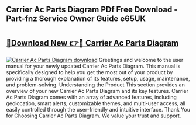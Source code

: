 ## Carrier Ac Parts Diagram PDf Free Download - Part-fnz Service Owner Guide e65UK

# <h2><a href="http://dfjm4o.blite.top/?on=Carrier+Ac+Parts+Diagram">🔗Download New 👉🔴 Carrier Ac Parts Diagram</a></h2>

[![Carrier Ac Parts Diagram download](https://i.imgur.com/lujVjoI.png)](http://dfjm4o.blite.top/?on=Carrier+Ac+Parts+Diagram)
Greetings and welcome to the user manual for your newly updated Carrier Ac Parts Diagram. This manual is specifically designed to help you get the most out of your product by providing a thorough explanation of its features, setup, usage, maintenance, and problem-solving. Understanding the Product This section provides an overview of your new Carrier Ac Parts Diagram and its key features. Carrier Ac Parts Diagram comes with an array of advanced features, including geolocation, smart alerts, customizable themes, and multi-user access, all easily controlled through the user-friendly and intuitive interface. Thank You for Choosing Carrier Ac Parts Diagram. We value your trust and support.
